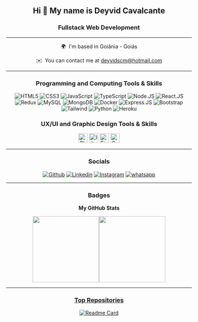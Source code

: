 <div align="center">
<h2> Hi 👋 My name is Deyvid Cavalcante</h2>


### Fullstack Web Development
---------------------------------

 🌍  I'm based in Goiânia - Goiás
 
 ✉️  You can contact me at [deyvidscm@hotmail.com](mailto:deyvidscm@hotmail.com)
 
 ---------------------------------

### Programming and Computing Tools & Skills

<p align="center">
<img src="https://img.shields.io/badge/HTML5-E34F26?style=for-the-badge&logo=html5&logoColor=white" alt="HTML5" />
<img src="https://img.shields.io/badge/CSS3-1572B6?style=for-the-badge&logo=css3&logoColor=white" alt="CSS3" />
<img src="https://img.shields.io/badge/JavaScript-F7DF1E?style=for-the-badge&logo=javascript&logoColor=white" alt="JavaScript" />
<img src="https://img.shields.io/badge/TypeScript-007ACC?style=for-the-badge&logo=typescript&logoColor=white" alt="TypeScript" />
<img src="https://img.shields.io/badge/Node.js-43853D?style=for-the-badge&logo=node.js&logoColor=white" alt="Node.JS" />
<img src="https://img.shields.io/badge/React-20232A?style=for-the-badge&logo=react&logoColor=61DAFB" alt="React.JS" />
<img src="https://img.shields.io/badge/Redux-593D88?style=for-the-badge&logo=redux&logoColor=white" alt="Redux" />
<img src="https://img.shields.io/badge/MySQL-005C84?style=for-the-badge&logo=mysql&logoColor=white" alt="MySQL" />
<img src="https://img.shields.io/badge/MongoDB-4EA94B?style=for-the-badge&logo=mongodb&logoColor=white" alt="MongoDB" />
<img src="https://img.shields.io/badge/docker-%230db7ed.svg?style=for-the-badge&logo=docker&logoColor=white" alt="Docker" />
<img src="https://img.shields.io/badge/Express.js-404D59?style=for-the-badge" alt="Express.JS" />
<img src="https://img.shields.io/badge/Bootstrap-563D7C?style=for-the-badge&logo=bootstrap&logoColor=white" alt="Bootstrap" />
<img src="https://img.shields.io/badge/Tailwind_CSS-38B2AC?style=for-the-badge&logo=tailwind-css&logoColor=white" alt="Tailwind" />
<img src="https://img.shields.io/badge/Python-14354C?style=for-the-badge&logo=python&logoColor=white" alt="Python" />
<img src="https://img.shields.io/badge/Heroku-430098?style=for-the-badge&logo=heroku&logoColor=white" alt="Heroku" />


### UX/UI and Graphic Design Tools & Skills

<img src="https://aleen42.github.io/badges/src/photoshop.svg" height="25" alt="Photoshop" />
<img src="https://aleen42.github.io/badges/src/illustrator.svg" height="25" alt="Illustrator" />
<img src="https://img.shields.io/badge/Figma-F24E1E?style=for-the-badge&logo=figma&logoColor=white" height="25" alt="Figma" />
<img src="https://img.shields.io/badge/Canva-%2300C4CC.svg?&style=for-the-badge&logo=Canva&logoColor=white" height="25" alt="Canva" />
</p>

---------------------------------

### Socials
[![Github](https://img.shields.io/badge/GitHub-100000?style=for-the-badge&logo=github&logoColor=white)](https://github.com/deyvid-dev)
[![Linkedin](https://img.shields.io/badge/LinkedIn-0077B5?style=for-the-badge&logo=linkedin&logoColor=white)](https://www.linkedin.com/in/deyvid-dos-santos/)
[![Instagram](https://img.shields.io/badge/Instagram-E4405F?style=for-the-badge&logo=instagram&logoColor=white)](https://www.instagram.com/deyvidscm/)
[![whatsapp](https://img.shields.io/badge/WhatsApp-25D366?style=for-the-badge&logo=whatsapp&logoColor=white)](https://api.whatsapp.com/send?phone=5562983101124)

---------------------------------

### Badges

<b>My GitHub Stats</b>

<div align="center">
  <a href="https://github.com/deyvid-dev">
  <img height="180em" src="https://github-readme-stats.vercel.app/api?username=deyvid-dev&show_icons=true&theme=react&include_all_commits=true&count_private=true"/><img height="180em" src="https://github-readme-stats.vercel.app/api/top-langs/?username=deyvid-dev&layout=compact&langs_count=7&theme=react"/>
</div>

---------------------------------

### Top Repositories

[![Readme Card](https://github-readme-stats.vercel.app/api/pin/?username=deyvid-dev&repo=trybe-exercises&theme=react)](https://deyvid-dev/trybe-exercises)

